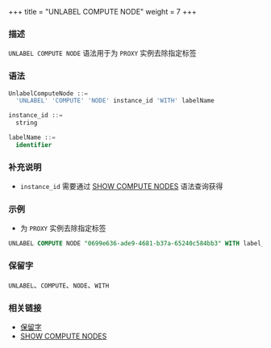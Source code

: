 +++
title = "UNLABEL COMPUTE NODE"
weight = 7
+++

### 描述

`UNLABEL COMPUTE NODE` 语法用于为 `PROXY` 实例去除指定标签

### 语法

```sql
UnlabelComputeNode ::=
  'UNLABEL' 'COMPUTE' 'NODE' instance_id 'WITH' labelName

instance_id ::=
  string

labelName ::=
  identifier
```
### 补充说明

- `instance_id` 需要通过 [SHOW COMPUTE NODES](/cn/reference/distsql/syntax/ral/circuit-breaker/show-compute-nodes/) 语法查询获得

### 示例

- 为 `PROXY` 实例去除指定标签

```sql
UNLABEL COMPUTE NODE "0699e636-ade9-4681-b37a-65240c584bb3" WITH label_1;
```

### 保留字

`UNLABEL`、`COMPUTE`、`NODE`、`WITH`

### 相关链接

- [保留字](/cn/reference/distsql/syntax/reserved-word/)
- [SHOW COMPUTE NODES](/cn/reference/distsql/syntax/ral/circuit-breaker/show-compute-nodes/)